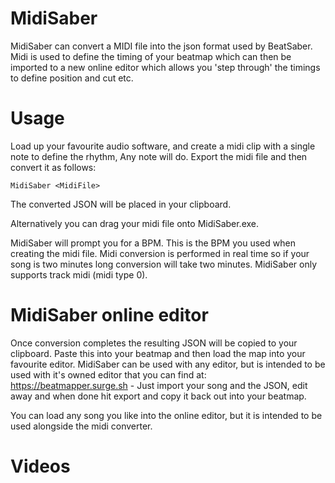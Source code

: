 # MidiSaber
MidiSaber can convert a MIDI file into the json format used by BeatSaber. Midi is used to define the timing of your beatmap which can then be imported to a new online editor which allows you 'step through' the timings to define position and cut etc.

# Usage
Load up your favourite audio software, and create a midi clip with a single note to define the rhythm, Any note will do. Export the midi file and then convert it as follows:
```
MidiSaber <MidiFile>
```
The converted JSON will be placed in your clipboard.

Alternatively you can drag your midi file onto MidiSaber.exe.

MidiSaber will prompt you for a BPM. This is the BPM you used when creating the midi file. Midi conversion is performed in real time so if your song is two minutes long conversion will take two minutes. MidiSaber only supports track midi (midi type 0).

# MidiSaber online editor
Once conversion completes the resulting JSON will be copied to your clipboard. Paste this into your beatmap and then load the map into your favourite editor.
MidiSaber can be used with any editor, but is intended to be used with it's owned editor that you can find at:
https://beatmapper.surge.sh - Just import your song and the JSON, edit away and when done hit export and copy it back out into your beatmap.

You can load any song you like into the online editor, but it is intended to be used alongside the midi converter.

# Videos
[Authoring your beat in a DAW]: https://www.youtube.com/watch?v=y1CPDLij8ys&feature=youtu.be
